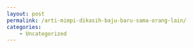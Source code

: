 ```yaml
---
layout: post
permalink: /arti-mimpi-dikasih-baju-baru-sama-orang-lain/
categories:
    - Uncategorized
---
```


